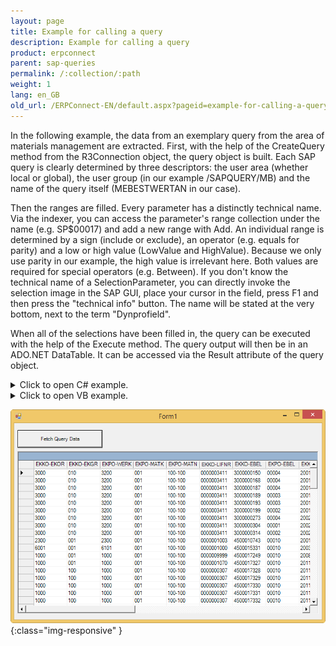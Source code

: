 ```yaml
---
layout: page
title: Example for calling a query
description: Example for calling a query
product: erpconnect
parent: sap-queries
permalink: /:collection/:path
weight: 1
lang: en_GB
old_url: /ERPConnect-EN/default.aspx?pageid=example-for-calling-a-query
---
```


In the following example, the data from an exemplary query from the area of materials management are extracted. First, with the help of the CreateQuery method from the R3Connection object, the query object is built. Each SAP query is clearly determined by three descriptors: the user area (whether local or global), the user group (in our example /SAPQUERY/MB) and the name of the query itself (MEBESTWERTAN in our case).

Then the ranges are filled. Every parameter has a distinctly technical name. Via the indexer, you can access the parameter's range collection under the name (e.g. SP$00017) and add a new range with Add. An individual range is determined by a sign (include or exclude), an operator (e.g. equals for parity) and a low or high value (LowValue and HighValue). Because we only use parity in our example, the high value is irrelevant here. Both values are required for special operators (e.g. Between). If you don't know the technical name of a SelectionParameter, you can directly invoke the selection image in the SAP GUI, place your cursor in the field, press F1 and then press the "technical info" button. The name will be stated at the very bottom, next to the term "Dynprofield".

When all of the selections have been filled in, the query can be executed with the help of the Execute method. The query output will then be in an ADO.NET DataTable. It can be accessed via the Result attribute of the query object.

<details>
<summary>Click to open C# example.</summary>
{% highlight csharp %}
private void btnFetchQueryData_Click(object sender, System.EventArgs e)
       {
           using (R3Connection con = new R3Connection())
           {
               con.UserName = "erpconnect";
               con.Password = "pass";
               con.Language = "DE";
               con.Client = "800";
               con.Host = "sapserver";
               con.SystemNumber = 11;
 
               con.Open(false);
 
               // Create Query object Query q; 
               try
               {
                   q = con.CreateQuery(WorkSpace.GlobalArea,
                      "/SAPQUERY/MB", "MEBESTWERTAN");
 
               // Add a criteria (in this case the material number) 
               q.SelectionParameters["SP$00017"].Ranges.Add(
                  Sign.Include, RangeOption.Equals, "100-100");
 
               // Add a second criteria (in this case the currency) 
               q.SelectionParameters["S_WAERS"].Ranges.Add(
                  Sign.Include, RangeOption.Equals, "USD");
 
               // Run the Query 
               q.Execute();
 
               // Bind result to datagrid 
               this.dgvQuery.DataSource = q.Result;
               }
               catch (Exception e1)
               {
                   MessageBox.Show(e1.Message);
                   return;
               }

           }
       }
{% endhighlight %}
</details>

<details>
<summary>Click to open VB example.</summary>
{% highlight visualbasic %}
Using con As New R3Connection
            con.UserName = "erpconnect"
            con.Password = "pass"
            con.Language = "DE"
            con.Client = "800"
            con.Host = "sapserver"
            con.SystemNumber = 11
 
            con.Open(False)
 
            ' Create Query object 
            Dim q As Query
            Try
                q = con.CreateQuery(WorkSpace.GlobalArea, _
                   "/SAPQUERY/MB", "MEBESTWERTAN")
            Catch e1 As Exception
                MessageBox.Show(e1.Message)
                Exit Sub
            End Try
 
            ' Add a criteria (in this case the material number) 
            q.SelectionParameters("SP$00017").Ranges.Add( _
               Sign.Include, RangeOption.Equals, "100-100")
 
            ' Add a second criteria (in this case the currency) 
            q.SelectionParameters("S_WAERS").Ranges.Add( _
               Sign.Include, RangeOption.Equals, "EUR")
 
            ' Run the Query 
            q.Execute()
 
            ' Bind result to datagrid 
            dataGrid1.DataSource = q.Result
        End Using
{% endhighlight %}
</details>

![SAP-Query-Execution](/img/content/SAP-Query-Execution.png){:class="img-responsive" }